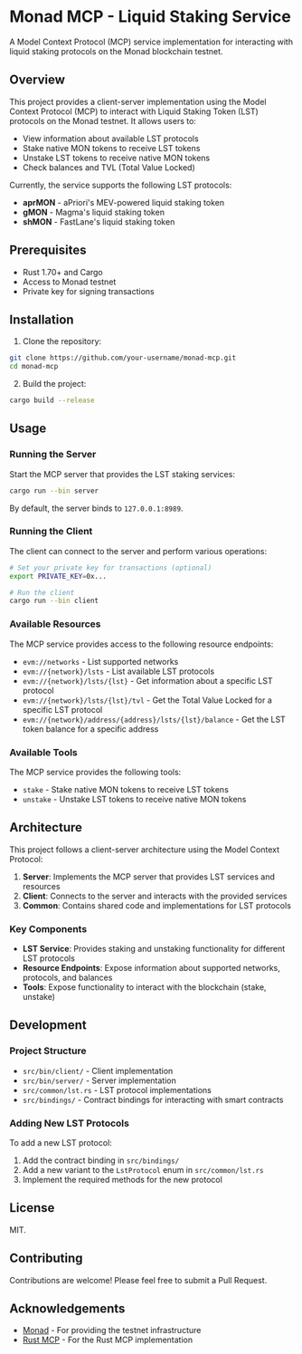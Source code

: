 # Monad MCP - Liquid Staking Service

A Model Context Protocol (MCP) service implementation for interacting with liquid staking protocols on the Monad blockchain testnet.

## Overview

This project provides a client-server implementation using the Model Context Protocol (MCP) to interact with Liquid Staking Token (LST) protocols on the Monad testnet. It allows users to:

- View information about available LST protocols
- Stake native MON tokens to receive LST tokens
- Unstake LST tokens to receive native MON tokens
- Check balances and TVL (Total Value Locked)

Currently, the service supports the following LST protocols:
- **aprMON** - aPriori's MEV-powered liquid staking token
- **gMON** - Magma's liquid staking token
- **shMON** - FastLane's liquid staking token

## Prerequisites

- Rust 1.70+ and Cargo
- Access to Monad testnet
- Private key for signing transactions

## Installation

1. Clone the repository:

```bash
git clone https://github.com/your-username/monad-mcp.git
cd monad-mcp
```

2. Build the project:

```bash
cargo build --release
```

## Usage

### Running the Server

Start the MCP server that provides the LST staking services:

```bash
cargo run --bin server
```

By default, the server binds to `127.0.0.1:8989`.

### Running the Client

The client can connect to the server and perform various operations:

```bash
# Set your private key for transactions (optional)
export PRIVATE_KEY=0x...

# Run the client
cargo run --bin client
```

### Available Resources

The MCP service provides access to the following resource endpoints:

- `evm://networks` - List supported networks
- `evm://{network}/lsts` - List available LST protocols
- `evm://{network}/lsts/{lst}` - Get information about a specific LST protocol
- `evm://{network}/lsts/{lst}/tvl` - Get the Total Value Locked for a specific LST protocol
- `evm://{network}/address/{address}/lsts/{lst}/balance` - Get the LST token balance for a specific address

### Available Tools

The MCP service provides the following tools:

- `stake` - Stake native MON tokens to receive LST tokens
- `unstake` - Unstake LST tokens to receive native MON tokens

## Architecture

This project follows a client-server architecture using the Model Context Protocol:

1. **Server**: Implements the MCP server that provides LST services and resources
2. **Client**: Connects to the server and interacts with the provided services
3. **Common**: Contains shared code and implementations for LST protocols

### Key Components

- **LST Service**: Provides staking and unstaking functionality for different LST protocols
- **Resource Endpoints**: Expose information about supported networks, protocols, and balances
- **Tools**: Expose functionality to interact with the blockchain (stake, unstake)

## Development

### Project Structure

- `src/bin/client/` - Client implementation
- `src/bin/server/` - Server implementation
- `src/common/lst.rs` - LST protocol implementations
- `src/bindings/` - Contract bindings for interacting with smart contracts

### Adding New LST Protocols

To add a new LST protocol:

1. Add the contract binding in `src/bindings/`
2. Add a new variant to the `LstProtocol` enum in `src/common/lst.rs`
3. Implement the required methods for the new protocol

## License

MIT.

## Contributing

Contributions are welcome! Please feel free to submit a Pull Request.

## Acknowledgements

- [Monad](https://monad.xyz/) - For providing the testnet infrastructure
- [Rust MCP](https://github.com/modelcontextprotocol/rust-sdk) - For the Rust MCP implementation
